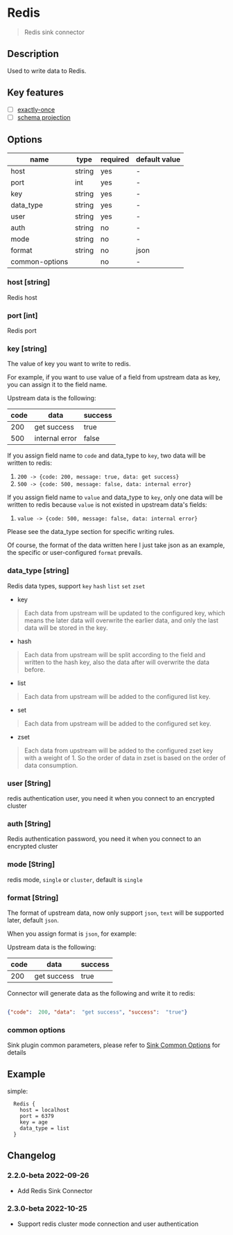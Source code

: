# Redis

> Redis sink connector

## Description

Used to write data to Redis.

## Key features

- [ ] [exactly-once](../../concept/connector-v2-features.md)
- [ ] [schema projection](../../concept/connector-v2-features.md)

##  Options

| name           | type   | required | default value |
|----------------|--------|----------|---------------|
| host           | string | yes      | -             |
| port           | int    | yes      | -             |
| key            | string | yes      | -             |
| data_type      | string | yes      | -             |
| user           | string | yes      | -             |
| auth           | string | no       | -             |
| mode           | string | no       | -             |
| format         | string | no       | json          |
| common-options |        | no       | -             |

### host [string]

Redis host

### port [int]

Redis port

### key [string]

The value of key you want to write to redis. 

For example, if you want to use value of a field from upstream data as key, you can assign it to the field name.

Upstream data is the following:

| code | data           | success |
|------|----------------|---------|
| 200  | get success    | true    |
| 500  | internal error | false   |

If you assign field name to `code` and data_type to `key`, two data will be written to redis: 
1. `200 -> {code: 200, message: true, data: get success}`
2. `500 -> {code: 500, message: false, data: internal error}`

If you assign field name to `value` and data_type to `key`, only one data will be written to redis because `value` is not existed in upstream data's fields:

1. `value -> {code: 500, message: false, data: internal error}` 

Please see the data_type section for specific writing rules.

Of course, the format of the data written here I just take json as an example, the specific or user-configured `format` prevails.

### data_type [string]

Redis data types, support `key` `hash` `list` `set` `zset`

- key
> Each data from upstream will be updated to the configured key, which means the later data will overwrite the earlier data, and only the last data will be stored in the key.

- hash
> Each data from upstream will be split according to the field and written to the hash key, also the data after will overwrite the data before.

- list
> Each data from upstream will be added to the configured list key.

- set
> Each data from upstream will be added to the configured set key.

- zset
> Each data from upstream will be added to the configured zset key with a weight of 1. So the order of data in zset is based on the order of data consumption.

### user [String]

redis authentication user, you need it when you connect to an encrypted cluster

### auth [String]

Redis authentication password, you need it when you connect to an encrypted cluster

### mode [String]

redis mode, `single` or `cluster`, default is `single`

### format [String]

The format of upstream data, now only support `json`, `text` will be supported later, default `json`.

When you assign format is `json`, for example:

Upstream data is the following:

| code | data        | success |
|------|-------------|---------|
| 200  | get success | true    |

Connector will generate data as the following and write it to redis:

```json

{"code":  200, "data":  "get success", "success":  "true"}

```

### common options

Sink plugin common parameters, please refer to [Sink Common Options](common-options.md) for details

## Example

simple:

```hocon
  Redis {
    host = localhost
    port = 6379
    key = age
    data_type = list
  }
```

## Changelog

### 2.2.0-beta 2022-09-26

- Add Redis Sink Connector

### 2.3.0-beta 2022-10-25

- Support redis cluster mode connection and user authentication
